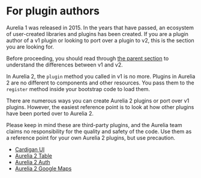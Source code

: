 # For plugin authors

Aurelia 1 was released in 2015. In the years that have passed, an ecosystem of user-created libraries and plugins has been created. If you are a plugin author of a v1 plugin or looking to port over a plugin to v2, this is the section you are looking for.

Before proceeding, you should read through [the parent section](./) to understand the differences between v1 and v2.

In Aurelia 2, the `plugin` method you called in v1 is no more. Plugins in Aurelia 2 are no different to components and other resources. You pass them to the `register` method inside your bootstrap code to load them.

There are numerous ways you can create Aurelia 2 plugins or port over v1 plugins. However, the easiest reference point is to look at how other plugins have been ported over to Aurelia 2.

Please keep in mind these are third-party plugins, and the Aurelia team claims no responsibility for the quality and safety of the code. Use them as a reference point for your own Aurelia 2 plugins, but use precaution.

* [Cardigan UI](https://github.com/Vheissu/au-cardigan-ui)
* [Aurelia 2 Table](https://github.com/Vheissu/aurelia2-table)
* [Aurelia 2 Auth](https://github.com/Vheissu/aurelia2-auth)
* [Aurelia 2 Google Maps](https://github.com/Vheissu/aurelia2-google-maps)
